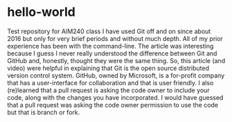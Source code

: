 # hello-world
Test repository for AIM240 class
I have used Git off and on since about 2016 but only for very brief periods and without much depth. All of my prior experience has been with the command-line. The article was interesting because I guess I never really understood the difference between Git and GitHub and, honestly, thought they were the same thing. So, this article (and video) were helpful in explaining that Git is the open source distributed version control system. GitHub, owned by Microsoft, is a for-profit company that has a user-interface for collaboration and that is user friendly. I also (re)learned that a pull request is asking the code owner to include your code, along with the changes you have incorporated. I would have guessed that a pull request was asking the code owner permission to use the code but that is branch or fork.

